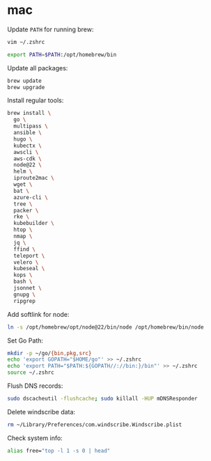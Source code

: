 # mac

Update `PATH` for running brew:
```bash
vim ~/.zshrc
```

```bash
export PATH=$PATH:/opt/homebrew/bin
```

Update all packages:
```bash
brew update
brew upgrade
```

Install regular tools:
```bash
brew install \
  go \
  multipass \
  ansible \
  hugo \
  kubectx \
  awscli \
  aws-cdk \
  node@22 \
  helm \
  iproute2mac \
  wget \
  bat \
  azure-cli \
  tree \
  packer \
  rke \
  kubebuilder \
  htop \
  nmap \
  jq \
  ffind \
  teleport \
  velero \
  kubeseal \
  kops \
  bash \
  jsonnet \
  gnupg \
  ripgrep
```

Add softlink for node:
```bash
ln -s /opt/homebrew/opt/node@22/bin/node /opt/homebrew/bin/node
```

Set Go Path:
```bash
mkdir -p ~/go/{bin,pkg,src}
echo 'export GOPATH="$HOME/go"' >> ~/.zshrc
echo 'export PATH="$PATH:${GOPATH//://bin:}/bin"' >> ~/.zshrc
source ~/.zshrc
```

Flush DNS records:
```bash
sudo dscacheutil -flushcache; sudo killall -HUP mDNSResponder
```

Delete windscribe data:
```bash
rm ~/Library/Preferences/com.windscribe.Windscribe.plist
```

Check system info:
```bash
alias free="top -l 1 -s 0 | head"
```


